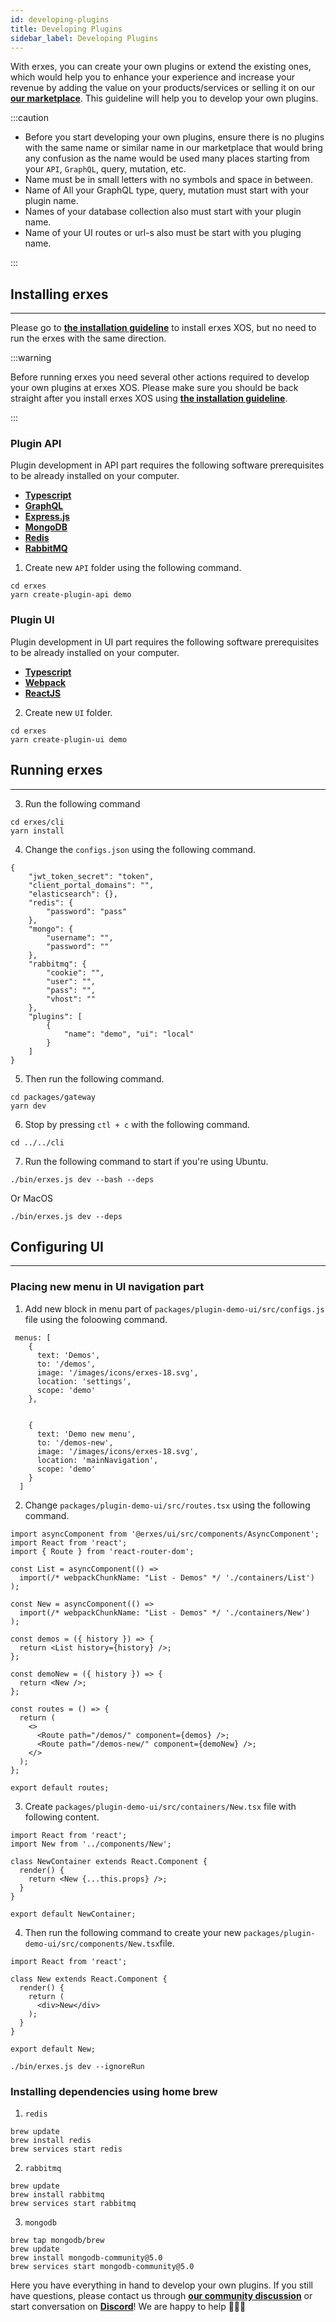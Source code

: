 ```yaml
---
id: developing-plugins
title: Developing Plugins
sidebar_label: Developing Plugins
---
```


With erxes, you can create your own plugins or extend the existing ones, which would help you to enhance your experience and increase your revenue by adding the value on your products/services or selling it on our **<a href="https://erxes.io/marketplace" target="_blank">our marketplace</a>**. This guideline will help you to develop your own plugins.

:::caution

- Before you start developing your own plugins, ensure there is no plugins with the same name or similar name in our marketplace that would bring any confusion as the name would be used many places starting from your `API`, `GraphQL`, query, mutation, etc.
- Name must be in small letters with no symbols and space in between.
- Name of All your GraphQL type, query, mutation must start with your plugin name. 
- Names of your database collection also must start with your plugin name. 
- Name of your UI routes or url-s also must be start with you pluging name. 

:::


## Installing erxes
---

Please go to **<a href="https://www.erxes.org/developer/ubuntu" target="_blank">the installation guideline</a>** to install erxes XOS, but no need to run the erxes with the same direction. 

:::warning

Before running erxes you need several other actions required to develop your own plugins at erxes XOS. Please make sure you should be back straight after you install erxes XOS using **<a href="https://www.erxes.org/developer/ubuntu" target="_blank">the installation guideline</a>**.

:::


### Plugin API

Plugin development in API part requires the following software prerequisites to be already installed on your computer.

- **[Typescript](https://www.typescriptlang.org/)**
- **[GraphQL](https://graphql.org/graphql-js/)**
- **[Express.js](https://expressjs.com)**
- **[MongoDB](https://www.mongodb.com)**
- **[Redis](https://redis.io)**
- **[RabbitMQ](https://www.rabbitmq.com)**

1. Create new `API` folder using the following command.

```
cd erxes
yarn create-plugin-api demo
```

### Plugin UI

Plugin development in UI part requires the following software prerequisites to be already installed on your computer.

- **[Typescript](https://www.typescriptlang.org/)**
- **[Webpack](https://webpack.js.org/)**
- **[ReactJS](https://reactjs.org)**

2. Create new `UI` folder.

```
cd erxes
yarn create-plugin-ui demo
```

## Running erxes
---

3. Run the following command

```
cd erxes/cli
yarn install
```

4. Change the `configs.json` using the following command.

```
{
	"jwt_token_secret": "token",
	"client_portal_domains": "",
	"elasticsearch": {},
	"redis": {
		"password": "pass"
	},
	"mongo": {
		"username": "",
		"password": ""
	},
	"rabbitmq": {
		"cookie": "",
		"user": "",
		"pass": "",
		"vhost": ""
	},
	"plugins": [
		{
			"name": "demo", "ui": "local"
		}
	]
}
```

5. Then run the following command.

```
cd packages/gateway
yarn dev
```

6. Stop by pressing `ctl + c` with the following command.


```
cd ../../cli
```

7.  Run the following command to start if you're using Ubuntu.

```
./bin/erxes.js dev --bash --deps
```

Or MacOS

```
./bin/erxes.js dev --deps
```

## Configuring UI
---

### Placing new menu in UI navigation part 

1. Add new block in menu part of `packages/plugin-demo-ui/src/configs.js` file using the foloowing command.

```
 menus: [
    {
      text: 'Demos',
      to: '/demos',
      image: '/images/icons/erxes-18.svg',
      location: 'settings',
      scope: 'demo'
    },


    {
      text: 'Demo new menu',
      to: '/demos-new',
      image: '/images/icons/erxes-18.svg',
      location: 'mainNavigation',
      scope: 'demo'
    }
  ]
```

2. Change `packages/plugin-demo-ui/src/routes.tsx` using the following command. 

```
import asyncComponent from '@erxes/ui/src/components/AsyncComponent';
import React from 'react';
import { Route } from 'react-router-dom';

const List = asyncComponent(() =>
  import(/* webpackChunkName: "List - Demos" */ './containers/List')
);

const New = asyncComponent(() =>
  import(/* webpackChunkName: "List - Demos" */ './containers/New')
);

const demos = ({ history }) => {
  return <List history={history} />;
};

const demoNew = ({ history }) => {
  return <New />;
};

const routes = () => {
  return (
    <>
      <Route path="/demos/" component={demos} />;
      <Route path="/demos-new/" component={demoNew} />;
    </>
  );
};

export default routes;

```

3. Create `packages/plugin-demo-ui/src/containers/New.tsx` file with following content.  

```
import React from 'react';
import New from '../components/New';

class NewContainer extends React.Component {
  render() {
    return <New {...this.props} />;
  }
}

export default NewContainer;
```

4. Then run the following command to create your new `packages/plugin-demo-ui/src/components/New.tsx`file. 

```
import React from 'react';

class New extends React.Component {
  render() {
    return (
      <div>New</div>
    );
  }
}

export default New;

```

```
./bin/erxes.js dev --ignoreRun
```

### Installing dependencies using home brew

1. `redis`

```
brew update
brew install redis
brew services start redis
```

2. `rabbitmq`

```
brew update
brew install rabbitmq
brew services start rabbitmq
```

3. `mongodb`

```
brew tap mongodb/brew
brew update
brew install mongodb-community@5.0
brew services start mongodb-community@5.0
```

Here you have everything in hand to develop your own plugins. If you still have questions, please contact us through **<a href="https://github.com/erxes/erxes/discussionsGithub" target="_blank">our community discussion</a>** or start conversation on **<a href="https://discord.com/invite/aaGzy3gQK5" target="_blank" target="_blank">Discord</a>**! We are happy to help 🤗🤗🤗
